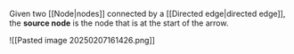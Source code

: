 Given two [[Node|nodes]] connected by a [[Directed edge|directed edge]], the **source node** is the node that is at the start of the arrow.

![[Pasted image 20250207161426.png]]
